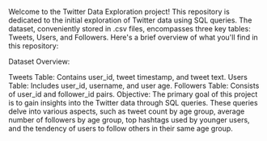 Welcome to the Twitter Data Exploration project! This repository is dedicated to the initial exploration of Twitter data using SQL queries. The dataset, conveniently stored in .csv files, encompasses three key tables: Tweets, Users, and Followers. Here's a brief overview of what you'll find in this repository:

Dataset Overview:

Tweets Table: Contains user_id, tweet timestamp, and tweet text.
Users Table: Includes user_id, username, and user age.
Followers Table: Consists of user_id and follower_id pairs.
Objective:
The primary goal of this project is to gain insights into the Twitter data through SQL queries. These queries delve into various aspects, such as tweet count by age group, average number of followers by age group, top hashtags used by younger users, and the tendency of users to follow others in their same age group.
